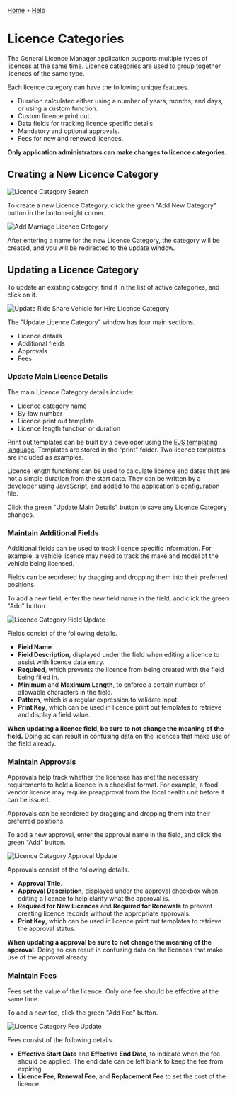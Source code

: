 [Home](https://cityssm.github.io/general-licence-manager/)
•
[Help](readme.md)

# Licence Categories

The General Licence Manager application supports multiple types of licences
at the same time.
Licence categories are used to group together licences of the same type.

Each licence category can have the following unique features.

-   Duration calculated either using a number of years, months, and days,
    or using a custom function.
-   Custom licence print out.
-   Data fields for tracking licence specific details.
-   Mandatory and optional approvals.
-   Fees for new and renewed licences.

**Only application administrators can make changes to licence categories.**

## Creating a New Licence Category

![Licence Category Search](images/category-search.png)

To create a new Licence Category, click the green "Add New Category" button
in the bottom-right corner.

![Add Marriage Licence Category](images/category-add.png)

After entering a name for the new Licence Category,
the category will be created, and you will be redirected to the update window.

## Updating a Licence Category

To update an existing category, find it in the list of active categories,
and click on it.

![Update Ride Share Vehicle for Hire Licence Category](images/category-edit.png)

The "Update Licence Category" window has four main sections.

-   Licence details
-   Additional fields
-   Approvals
-   Fees

### Update Main Licence Details

The main Licence Category details include:

-   Licence category name
-   By-law number
-   Licence print out template
-   Licence length function or duration

Print out templates can be built by a developer using the
[EJS templating language](https://ejs.co/).
Templates are stored in the "print" folder.
Two licence templates are included as examples.

Licence length functions can be used to calculate licence end dates
that are not a simple duration from the start date.  They can be written
by a developer using JavaScript, and added to the application's configuration file.

Click the green "Update Main Details" button to save any Licence Category changes.

### Maintain Additional Fields

Additional fields can be used to track licence specific information.
For example, a vehicle licence may need to track the make and model of the vehicle
being licensed.

Fields can be reordered by dragging and dropping them into their
preferred positions.

To add a new field, enter the new field name in the field,
and click the green "Add" button.

![Licence Category Field Update](images/field-edit.png)

Fields consist of the following details.

-   **Field Name**.
-   **Field Description**, displayed under the field
    when editing a licence to assist with licence data entry.
-   **Required**, which prevents the licence from being created
    with the field being filled in.
-   **Minimum** and **Maximum Length**, to enforce a certain number
    of allowable characters in the field.
-   **Pattern**, which is a regular expression to validate input.
-   **Print Key**, which can be used in licence print out templates
    to retrieve and display a field value.

**When updating a licence field,
be sure to not change the meaning of the field.**
Doing so can result in confusing data on the licences
that make use of the field already.

### Maintain Approvals

Approvals help track whether the licensee has met the necessary
requirements to hold a licence in a checklist format.
For example, a food vendor licence may require preapproval
from the local health unit before it can be issued.

Approvals can be reordered by dragging and dropping them
into their preferred positions.

To add a new approval, enter the approval name in the field,
and click the green "Add" button.

![Licence Category Approval Update](images/approval-edit.png)

Approvals consist of the following details.

-   **Approval Title**.
-   **Approval Description**, displayed under the approval checkbox
    when editing a licence to help clarify what the approval is.
-   **Required for New Licences** and **Required for Renewals**
    to prevent creating licence records without the appropriate approvals.
-   **Print Key**, which can be used in licence print out templates
    to retrieve the approval status.

**When updating a approval
be sure to not change the meaning of the approval.**
Doing so can result in confusing data on the licences
that make use of the approval already.

### Maintain Fees

Fees set the value of the licence.
Only one fee should be effective at the same time.

To add a new fee, click the green "Add Fee" button.

![Licence Category Fee Update](images/fee-edit.png)

Fees consist of the following details.

-   **Effective Start Date** and **Effective End Date**,
    to indicate when the fee should be applied.
    The end date can be left blank to keep the fee from expiring.
-   **Licence Fee**, **Renewal Fee**, and **Replacement Fee**
    to set the cost of the licence.
